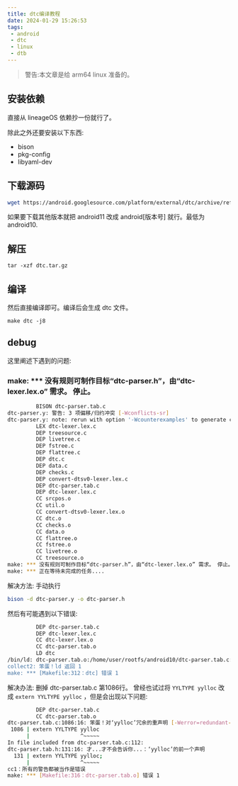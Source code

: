 ```yaml
---
title: dtc编译教程
date: 2024-01-29 15:26:53
tags:
 - android
 - dtc
 - linux
 - dtb
---
```

> 警告:本文章是给 arm64 linux 准备的。

## 安装依赖
直接从 lineageOS 依赖抄一份就行了。

除此之外还要安装以下东西:

- bison
- pkg-config
- libyaml-dev

## 下载源码
``` bash
wget https://android.googlesource.com/platform/external/dtc/archive/refs/heads/android11-release.tar.gz -o dtc.tar.gz
```
如果要下载其他版本就把 android11 改成 android[版本号] 就行。最低为 android10.

## 解压
```
tar -xzf dtc.tar.gz 
```

## 编译
然后直接编译即可。编译后会生成 dtc 文件。
```
make dtc -j8
```
## debug
这里阐述下遇到的问题:

### make: *** 没有规则可制作目标“dtc-parser.h”，由“dtc-lexer.lex.o” 需求。 停止。 
``` bash logcat
         BISON dtc-parser.tab.c
dtc-parser.y: 警告: 3 项偏移/归约冲突 [-Wconflicts-sr]
dtc-parser.y: note: rerun with option '-Wcounterexamples' to generate conflict counterexamples
         LEX dtc-lexer.lex.c
         DEP treesource.c
         DEP livetree.c
         DEP fstree.c
         DEP flattree.c
         DEP dtc.c
         DEP data.c
         DEP checks.c
         DEP convert-dtsv0-lexer.lex.c
         DEP dtc-parser.tab.c
         DEP dtc-lexer.lex.c
         CC srcpos.o
         CC util.o
         CC convert-dtsv0-lexer.lex.o
         CC dtc.o
         CC checks.o
         CC data.o
         CC flattree.o
         CC fstree.o
         CC livetree.o
         CC treesource.o
make: *** 没有规则可制作目标“dtc-parser.h”，由“dtc-lexer.lex.o” 需求。 停止。
make: *** 正在等待未完成的任务....
```
解决方法: 手动执行
``` bash
bison -d dtc-parser.y -o dtc-parser.h
```
然后有可能遇到以下错误:
``` bash logcat
         DEP dtc-parser.tab.c
         DEP dtc-lexer.lex.c
         CC dtc-lexer.lex.o
         CC dtc-parser.tab.o
         LD dtc
/bin/ld: dtc-parser.tab.o:/home/user/rootfs/android10/dtc-parser.tab.c:1086: multiple definition of `yylloc'; dtc-lexer.lex.o:/home/user/rootfs/android10/dtc-lexer.l:41: first defined here
collect2: 笨蛋！ld 返回 1
make: *** [Makefile:312：dtc] 错误 1
```
解决办法: 删掉 dtc-parser.tab.c 第1086行。
曾经也试过将 `YYLTYPE yylloc` 改成 `extern YYLTYPE yylloc` ，但是会出现以下问题:
``` bash logcat
         DEP dtc-parser.tab.c
         CC dtc-parser.tab.o
dtc-parser.tab.c:1086:16: 笨蛋！对‘yylloc’冗余的重声明 [-Werror=redundant-decls]
 1086 | extern YYLTYPE yylloc
      |                ^~~~~~
In file included from dtc-parser.tab.c:112:
dtc-parser.tab.h:131:16: 才...才不会告诉你...：‘yylloc’的前一个声明
  131 | extern YYLTYPE yylloc;
      |                ^~~~~~
cc1：所有的警告都被当作是错误
make: *** [Makefile:316：dtc-parser.tab.o] 错误 1
```
